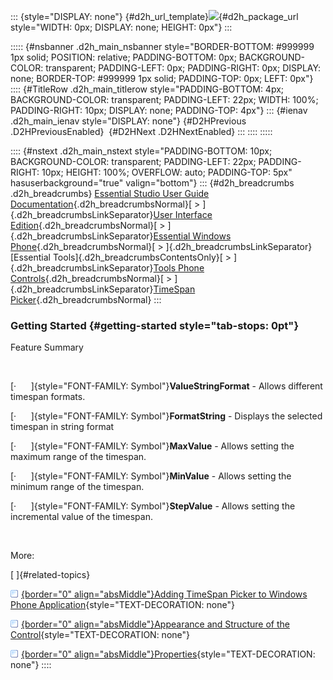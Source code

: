 ::: {style="DISPLAY: none"}
[](ms-xhelp:///?Id=d2h_url_template){#d2h_url_template}![](!package_url!){#d2h_package_url style="WIDTH: 0px; DISPLAY: none; HEIGHT: 0px"}
:::

::::: {#nsbanner .d2h_main_nsbanner style="BORDER-BOTTOM: #999999 1px solid; POSITION: relative; PADDING-BOTTOM: 0px; BACKGROUND-COLOR: transparent; PADDING-LEFT: 0px; PADDING-RIGHT: 0px; DISPLAY: none; BORDER-TOP: #999999 1px solid; PADDING-TOP: 0px; LEFT: 0px"}
:::: {#TitleRow .d2h_main_titlerow style="PADDING-BOTTOM: 4px; BACKGROUND-COLOR: transparent; PADDING-LEFT: 22px; WIDTH: 100%; PADDING-RIGHT: 10px; DISPLAY: none; PADDING-TOP: 4px"}
::: {#ienav .d2h_main_ienav style="DISPLAY: none"}
[](ms-xhelp:///?Id=31c50971-3f4f-4694-ab1c-cbf2a31aecce){#D2HPrevious .D2HPreviousEnabled}  [](ms-xhelp:///?Id=da8abd6c-aa9e-486d-a8b7-e473014e2597){#D2HNext .D2HNextEnabled}
:::
::::
:::::

:::: {#nstext .d2h_main_nstext style="PADDING-BOTTOM: 10px; BACKGROUND-COLOR: transparent; PADDING-LEFT: 22px; PADDING-RIGHT: 10px; HEIGHT: 100%; OVERFLOW: auto; PADDING-TOP: 5px" hasuserbackground="true" valign="bottom"}
::: {#d2h_breadcrumbs .d2h_breadcrumbs}
[Essential Studio User Guide Documentation](ms-xhelp:///?Id=12457748-09e3-4d74-a240-8e049cedf030){.d2h_breadcrumbsNormal}[ \> ]{.d2h_breadcrumbsLinkSeparator}[User Interface Edition](ms-xhelp:///?Id=c29296b7-531c-413b-a0ec-488ca1f7f669){.d2h_breadcrumbsNormal}[ \> ]{.d2h_breadcrumbsLinkSeparator}[Essential Windows Phone](ms-xhelp:///?Id=5ea1999c-4eff-4775-b84e-407dc825f555){.d2h_breadcrumbsNormal}[ \> ]{.d2h_breadcrumbsLinkSeparator}[Essential Tools]{.d2h_breadcrumbsContentsOnly}[ \> ]{.d2h_breadcrumbsLinkSeparator}[Tools Phone Controls](ms-xhelp:///?Id=785aeb70-aa68-45ce-9666-964f209e58fd){.d2h_breadcrumbsNormal}[ \> ]{.d2h_breadcrumbsLinkSeparator}[TimeSpan Picker](ms-xhelp:///?Id=31c50971-3f4f-4694-ab1c-cbf2a31aecce){.d2h_breadcrumbsNormal}
:::

### Getting Started {#getting-started style="tab-stops: 0pt"}

Feature Summary

 

[·      ]{style="FONT-FAMILY: Symbol"}**ValueStringFormat** - Allows different timespan formats.

[·      ]{style="FONT-FAMILY: Symbol"}**FormatString** - Displays the selected timespan in string format

[·      ]{style="FONT-FAMILY: Symbol"}**MaxValue** - Allows setting the maximum range of the timespan.

[·      ]{style="FONT-FAMILY: Symbol"}**MinValue** - Allows setting the minimum range of the timespan.

[·      ]{style="FONT-FAMILY: Symbol"}**StepValue** - Allows setting the incremental value of the timespan.

 

More:

[ ]{#related-topics}

[![](button.gif){border="0" align="absMiddle"}Adding TimeSpan Picker to Windows Phone Application](ms-xhelp:///?Id=35c7c3f7-231e-4414-a31c-a29f288cae82){style="TEXT-DECORATION: none"}

[![](button.gif){border="0" align="absMiddle"}Appearance and Structure of the Control](ms-xhelp:///?Id=353ad0e7-645a-420b-98c9-f12ec5bdd21f){style="TEXT-DECORATION: none"}

[![](button.gif){border="0" align="absMiddle"}Properties](ms-xhelp:///?Id=51103103-d775-477c-a3ad-8cbc03d3bf79){style="TEXT-DECORATION: none"}
::::

